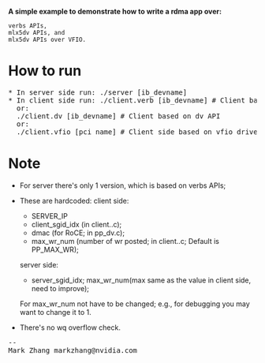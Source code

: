 **A simple example to demonstrate how to write a rdma app over:**

    verbs APIs,
    mlx5dv APIs, and
    mlx5dv APIs over VFIO.

# How to run
<pre>
* In server side run: ./server [ib_devname]
* In client side run: ./client.verb [ib_devname] # Client based on verbs API
  or:
  ./client.dv [ib_devname] # Client based on dv API
  or:
  ./client.vfio [pci_name] # Client side based on vfio driver
</pre>

# Note
+ For server there's only 1 version, which is based on verbs APIs;
+ These are hardcoded:
  client side:
  + SERVER_IP
  + client_sgid_idx (in client..c);
  + dmac (for RoCE; in pp_dv.c);
  + max_wr_num (number of wr posted; in client..c; Default is PP_MAX_WR);

  server side:
  + server_sgid_idx; max_wr_num(max same as the value in client side, need to improve);

  For max_wr_num not have to be changed; e.g., for debugging you may want to change it to 1.

+ There's no wq overflow check.

<pre>
--
Mark Zhang markzhang@nvidia.com
</pre>


